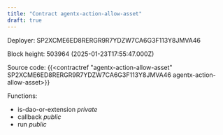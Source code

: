 ```yaml
---
title: "Contract agentx-action-allow-asset"
draft: true
---
```

Deployer: SP2XCME6ED8RERGR9R7YDZW7CA6G3F113Y8JMVA46


 



Block height: 503964 (2025-01-23T17:55:47.000Z)

Source code: {{<contractref "agentx-action-allow-asset" SP2XCME6ED8RERGR9R7YDZW7CA6G3F113Y8JMVA46 agentx-action-allow-asset>}}

Functions:

* is-dao-or-extension _private_
* callback _public_
* run _public_
